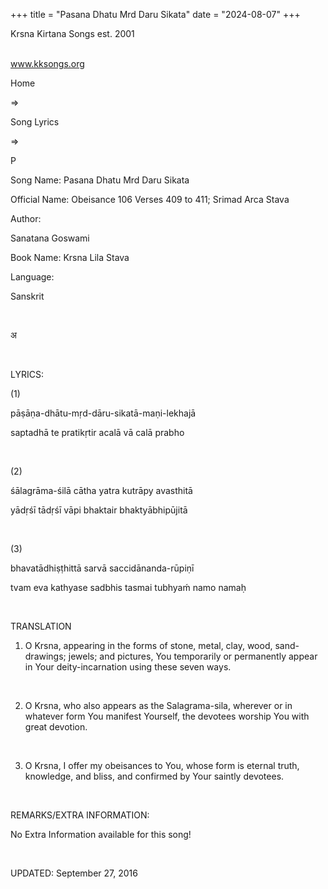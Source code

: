 +++ 
title = "Pasana Dhatu Mrd Daru Sikata"
date = "2024-08-07"
+++

Krsna Kirtana Songs est.
2001                                                           
                                                                                   

www.kksongs.org








Home
 
⇒
 
Song Lyrics
 
⇒
 
P


Song
Name: Pasana Dhatu Mrd Daru Sikata


Official
Name: Obeisance 106 Verses 409 to 411; Srimad Arca Stava


Author:

Sanatana Goswami


Book
Name: 
Krsna Lila Stava


Language:

Sanskrit


 








अ








 


LYRICS:


(1)


pāṣāṇa-dhātu-mṛd-dāru-sikatā-maṇi-lekhajā



saptadhā
te pratikṛtir acalā vā calā prabho


 


(2)


śālagrāma-śilā
cātha yatra kutrāpy avasthitā 


yādṛśī
tādṛśī vāpi bhaktair bhaktyābhipūjitā 


 


(3)


bhavatādhiṣṭhittā
sarvā saccidānanda-rūpiṇī 


tvam
eva kathyase sadbhis tasmai tubhyaḿ namo namaḥ


 


TRANSLATION


1) O Krsna, appearing in the forms of
stone, metal, clay, wood, sand-drawings; jewels; and pictures, You temporarily
or permanently appear in Your deity-incarnation using these seven ways.


 


2) O Krsna, who also appears as the
Salagrama-sila, wherever or in whatever form You manifest Yourself, the
devotees worship You with great devotion.


 


3) O Krsna, I offer my obeisances to
You, whose form is eternal truth, knowledge, and bliss, and confirmed by Your
saintly devotees.


 


REMARKS/EXTRA
INFORMATION:


No
Extra Information available for this song!


 


UPDATED:
 September 27, 2016